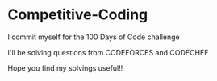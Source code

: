 # Competitive-Coding

I commit myself for the 100 Days of Code challenge

I'll be solving questions from CODEFORCES and CODECHEF

Hope you find my solvings useful!!
